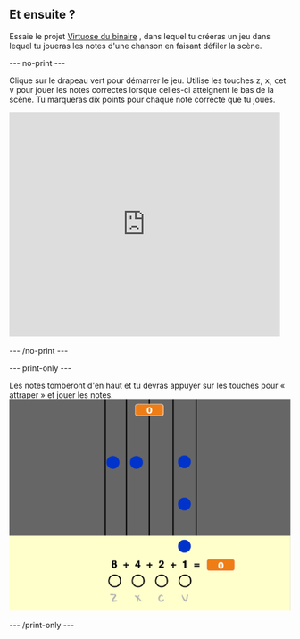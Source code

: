 ## Et ensuite ?

Essaie le projet [Virtuose du binaire](https://projects.raspberrypi.org/en/projects/binary-hero?utm_source=pathway&utm_medium=whatnext&utm_campaign=projects) , dans lequel tu créeras un jeu dans lequel tu joueras les notes d'une chanson en faisant défiler la scène.

\--- no-print \---

Clique sur le drapeau vert pour démarrer le jeu. Utilise les touches <kbd>z</kbd>, <kbd>x</kbd>, <kbd>c</kbd>et <kbd>v</kbd> pour jouer les notes correctes lorsque celles-ci atteignent le bas de la scène. Tu marqueras dix points pour chaque note correcte que tu joues.

<div class="scratch-preview">
  <iframe allowtransparency="true" width="485" height="402" src="https://scratch.mit.edu/projects/embed/259028053/?autostart=false" frameborder="0" scrolling="no"></iframe>
</div>

\--- /no-print \---

\--- print-only \---

Les notes tomberont d'en haut et tu devras appuyer sur les touches pour « attraper » et jouer les notes. ![démonstration](images/binary-showcase.png)

\--- /print-only \---